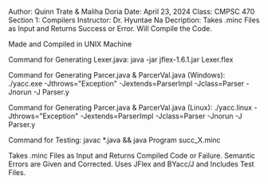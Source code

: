 Author:     Quinn Trate & Maliha Doria
Date:       April 23, 2024
Class:      CMPSC 470 Section 1: Compilers
Instructor: Dr. Hyuntae Na
Decription: Takes .minc Files as Input and
            Returns Success or Error.
            Will Compile the Code.


Made and Compiled in UNIX Machine

Command for Generating Lexer.java:
java -jar jflex-1.6.1.jar Lexer.flex

Command for Generating Parcer.java & ParcerVal.java (Windows):
./yacc.exe -Jthrows="Exception" -Jextends=ParserImpl -Jclass=Parser -Jnorun -J Parser.y

Command for Generating Parcer.java & ParcerVal.java  (Linux):
./yacc.linux -Jthrows="Exception" -Jextends=ParserImpl -Jclass=Parser -Jnorun -J Parser.y
		
Command for Testing:
javac *.java && java Program succ_X.minc

Takes .minc Files as Input and Returns Compiled Code or Failure. Semantic Errors are Given and Corrected. Uses JFlex and BYacc/J and Includes Test Files.
